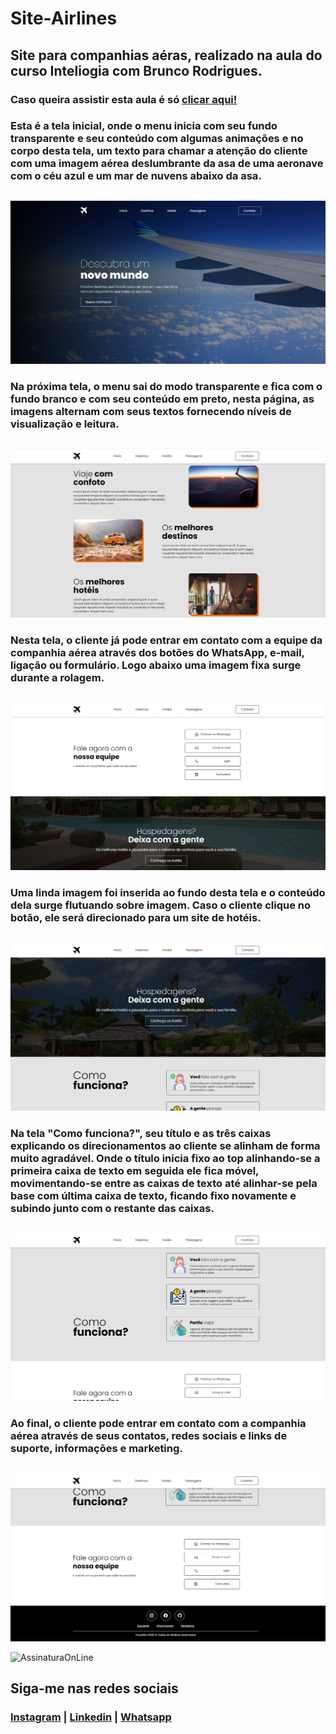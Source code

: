 # Site-Airlines
## Site para companhias aéras, realizado na aula do curso Inteliogia com Brunco Rodrigues.

### Caso queira assistir esta aula é só [clicar aqui!](https://www.youtube.com/watch?v=_Ufkj-zP5uY&list=PLaLQ4gJXUd6DIULwr0hPbfhsWh4zY1EPo&index=1)

### Esta é a tela inicial, onde o menu inicia com seu fundo transparente e seu conteúdo com algumas animações e no corpo desta tela, um texto para chamar a atenção do cliente com uma imagem aérea deslumbrante da asa de uma aeronave com o céu azul e um mar de nuvens abaixo da asa.
##
![Tela1](https://github.com/NandoCruz/site-airlines/blob/main/imagens/airlines-tela1.png)

### Na próxima tela, o menu sai do modo transparente e fica com o fundo branco e com seu conteúdo em preto, nesta página, as imagens alternam com seus textos fornecendo níveis de visualização e leitura.
##
![Tela2](https://github.com/NandoCruz/site-airlines/blob/main/imagens/airlines-tela2.png)

### Nesta tela, o cliente já pode entrar em contato com a equipe da companhia aérea através dos botões do WhatsApp, e-mail, ligação ou formulário. Logo abaixo uma imagem fixa surge durante a rolagem.
##
![Tela3](https://github.com/NandoCruz/site-airlines/blob/main/imagens/airlines-tela3.png)

### Uma linda imagem foi inserida ao fundo desta tela e o conteúdo dela surge flutuando sobre imagem. Caso o cliente clique no botão, ele será direcionado para um site de hotéis.
##
![Tela4](https://github.com/NandoCruz/site-airlines/blob/main/imagens/airlines-tela4.png)

### Na tela "Como funciona?", seu título e as três caixas explicando os direcionamentos ao cliente se alinham de forma muito agradável. Onde o título inicia fixo ao top alinhando-se a primeira caixa de texto em seguida ele fica móvel, movimentando-se entre as caixas de texto até alinhar-se pela base com última caixa de texto, ficando fixo novamente e subindo junto com o restante das caixas.
##
![Tela5](https://github.com/NandoCruz/site-airlines/blob/main/imagens/airlines-tela5.png)

### Ao final, o cliente pode entrar em contato com a companhia aérea através de seus contatos, redes sociais e links de suporte, informações e marketing.
##
![Tela6](https://github.com/NandoCruz/site-airlines/blob/main/imagens/airlines-tela6.png)

 ![AssinaturaOnLine](https://user-images.githubusercontent.com/47435625/133949021-a75e5344-9b28-494d-8b81-5386e1958eee.png)

## Siga-me nas redes sociais
### [Instagram](https://www.instagram.com/fcruz6241/) | [Linkedin](https://www.linkedin.com/feed/) | [Whatsapp](https://api.whatsapp.com/send?1=pt_br&phone=558398388777)


